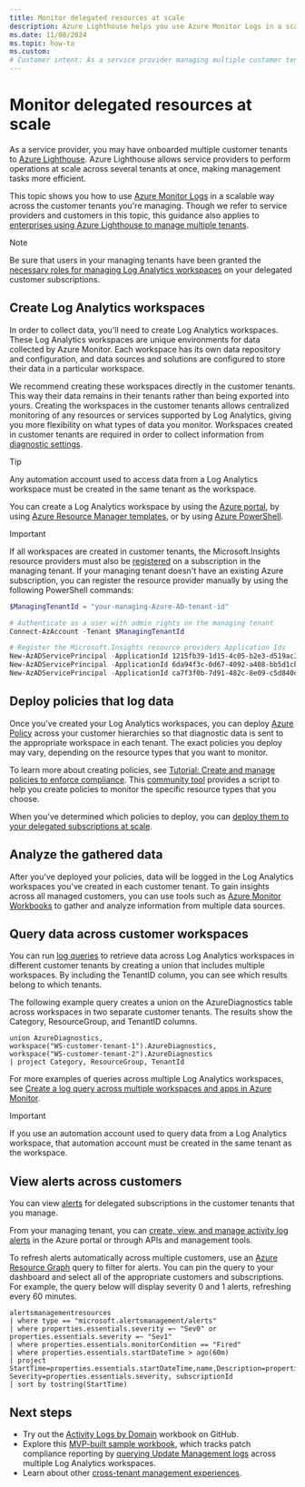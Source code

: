 ```yaml
---
title: Monitor delegated resources at scale
description: Azure Lighthouse helps you use Azure Monitor Logs in a scalable way across customer tenants.
ms.date: 11/08/2024
ms.topic: how-to
ms.custom:
# Customer intent: As a service provider managing multiple customer tenants, I want to monitor and analyze data across these tenants using centralized Log Analytics workspaces, so that I can improve operational efficiency and ensure compliance with diagnostic data policies.
---
```


# Monitor delegated resources at scale

As a service provider, you may have onboarded multiple customer tenants to [Azure Lighthouse](../overview.md). Azure Lighthouse allows service providers to perform operations at scale across several tenants at once, making management tasks more efficient.

This topic shows you how to use [Azure Monitor Logs](/azure/azure-monitor/logs/data-platform-logs) in a scalable way across the customer tenants you're managing. Though we refer to service providers and customers in this topic, this guidance also applies to [enterprises using Azure Lighthouse to manage multiple tenants](../concepts/enterprise.md).

> [!NOTE]
> Be sure that users in your managing tenants have been granted the [necessary roles for managing Log Analytics workspaces](/azure/azure-monitor/logs/manage-access#azure-rbac) on your delegated customer subscriptions.

## Create Log Analytics workspaces

In order to collect data, you'll need to create Log Analytics workspaces. These Log Analytics workspaces are unique environments for data collected by Azure Monitor. Each workspace has its own data repository and configuration, and data sources and solutions are configured to store their data in a particular workspace.

We recommend creating these workspaces directly in the customer tenants. This way their data remains in their tenants rather than being exported into yours. Creating the workspaces in the customer tenants allows centralized monitoring of any resources or services supported by Log Analytics, giving you more flexibility on what types of data you monitor. Workspaces created in customer tenants are required in order to collect information from [diagnostic settings](/azure/azure-monitor/essentials/diagnostic-settings).

> [!TIP]
> Any automation account used to access data from a Log Analytics workspace must be created in the same tenant as the workspace.

You can create a Log Analytics workspace by using the [Azure portal](/azure/azure-monitor/logs/quick-create-workspace), by using [Azure Resource Manager templates](/azure/azure-monitor/logs/resource-manager-workspace), or by using [Azure PowerShell](/azure/azure-monitor/logs/powershell-workspace-configuration).

> [!IMPORTANT]
> If all workspaces are created in customer tenants, the Microsoft.Insights resource providers must also be [registered](/azure/azure-resource-manager/management/resource-providers-and-types#register-resource-provider) on a subscription in the managing tenant. If your managing tenant doesn't have an existing Azure subscription, you can register the resource provider manually by using the following PowerShell commands:
>
> ```powershell
> $ManagingTenantId = "your-managing-Azure-AD-tenant-id"
>
> # Authenticate as a user with admin rights on the managing tenant
> Connect-AzAccount -Tenant $ManagingTenantId
>
> # Register the Microsoft.Insights resource providers Application Ids
> New-AzADServicePrincipal -ApplicationId 1215fb39-1d15-4c05-b2e3-d519ac3feab4 -Role Contributor
> New-AzADServicePrincipal -ApplicationId 6da94f3c-0d67-4092-a408-bb5d1cb08d2d -Role Contributor
> New-AzADServicePrincipal -ApplicationId ca7f3f0b-7d91-482c-8e09-c5d840d0eac5 -Role Contributor
> ```

## Deploy policies that log data

Once you've created your Log Analytics workspaces, you can deploy [Azure Policy](/azure/governance/policy/overview) across your customer hierarchies so that diagnostic data is sent to the appropriate workspace in each tenant. The exact policies you deploy may vary, depending on the resource types that you want to monitor.

To learn more about creating policies, see [Tutorial: Create and manage policies to enforce compliance](/azure/governance/policy/tutorials/create-and-manage). This [community tool](https://github.com/Azure/Azure-Lighthouse-samples/tree/master/tools/azure-diagnostics-policy-generator) provides a script to help you create policies to monitor the specific resource types that you choose.

When you've determined which policies to deploy, you can [deploy them to your delegated subscriptions at scale](policy-at-scale.md).

## Analyze the gathered data

After you've deployed your policies, data will be logged in the Log Analytics workspaces you've created in each customer tenant. To gain insights across all managed customers, you can use tools such as [Azure Monitor Workbooks](/azure/azure-monitor/visualize/workbooks-overview) to gather and analyze information from multiple data sources.

## Query data across customer workspaces

You can run [log queries](/azure/azure-monitor/logs/log-query-overview) to retrieve data across Log Analytics workspaces in different customer tenants by creating a union that includes multiple workspaces. By including the TenantID column, you can see which results belong to which tenants.

The following example query creates a union on the AzureDiagnostics table across workspaces in two separate customer tenants. The results show the Category, ResourceGroup, and TenantID columns.

``` Kusto
union AzureDiagnostics,
workspace("WS-customer-tenant-1").AzureDiagnostics,
workspace("WS-customer-tenant-2").AzureDiagnostics
| project Category, ResourceGroup, TenantId
```

For more examples of queries across multiple Log Analytics workspaces, see [Create a log query across multiple workspaces and apps in Azure Monitor](/azure/azure-monitor/logs/cross-workspace-query).

> [!IMPORTANT]
> If you use an automation account used to query data from a Log Analytics workspace, that automation account must be created in the same tenant as the workspace.

## View alerts across customers

You can view [alerts](/azure/azure-monitor/alerts/alerts-overview) for delegated subscriptions in the customer tenants that you manage.

From your managing tenant, you can [create, view, and manage activity log alerts](/azure/azure-monitor/alerts/alerts-activity-log) in the Azure portal or through APIs and management tools.

To refresh alerts automatically across multiple customers, use an [Azure Resource Graph](/azure/governance/resource-graph/overview) query to filter for alerts. You can pin the query to your dashboard and select all of the appropriate customers and subscriptions. For example, the query below will display severity 0 and 1 alerts, refreshing every 60 minutes.

```kusto
alertsmanagementresources
| where type == "microsoft.alertsmanagement/alerts"
| where properties.essentials.severity =~ "Sev0" or properties.essentials.severity =~ "Sev1"
| where properties.essentials.monitorCondition == "Fired"
| where properties.essentials.startDateTime > ago(60m)
| project StartTime=properties.essentials.startDateTime,name,Description=properties.essentials.description, Severity=properties.essentials.severity, subscriptionId
| sort by tostring(StartTime)
```

## Next steps

- Try out the [Activity Logs by Domain](https://github.com/Azure/Azure-Lighthouse-samples/tree/master/templates/workbook-activitylogs-by-domain) workbook on GitHub.
- Explore this [MVP-built sample workbook](https://github.com/scautomation/Azure-Automation-Update-Management-Workbooks), which tracks patch compliance reporting by [querying Update Management logs](/azure/automation/update-management/query-logs) across multiple Log Analytics workspaces.
- Learn about other [cross-tenant management experiences](../concepts/cross-tenant-management-experience.md).
